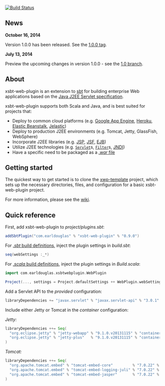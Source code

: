 [![Build Status](https://travis-ci.org/earldouglas/xsbt-web-plugin.png?branch=master)](https://travis-ci.org/earldouglas/xsbt-web-plugin)

## News

**October 16, 2014**

Version 1.0.0 has been released.  See the [1.0.0 tag](https://github.com/earldouglas/xsbt-web-plugin/releases/tag/1.0.0).

**July 13, 2014**

Preview the upcoming changes in version 1.0.0 - see the [1.0 branch](https://github.com/earldouglas/xsbt-web-plugin/tree/1.0#quick-reference).

## About

xsbt-web-plugin is an extension to [sbt](http://www.scala-sbt.org/) for building enterprise Web applications based on the [Java J2EE Servlet specification](http://en.wikipedia.org/wiki/Java_Servlet).

xsbt-web-plugin supports both Scala and Java, and is best suited for projects that:

* Deploy to common cloud platforms (e.g. [Google App Engine](https://developers.google.com/appengine/), [Heroku](https://www.heroku.com/), [Elastic Beanstalk](https://console.aws.amazon.com/elasticbeanstalk/home), [Jelastic](http://jelastic.com/))
* Deploy to production J2EE environments (e.g. Tomcat, Jetty, GlassFish, WebSphere)
* Incorporate J2EE libraries (e.g. [JSP](http://en.wikipedia.org/wiki/JavaServer_Pages), [JSF](http://en.wikipedia.org/wiki/JavaServer_Faces), [EJB](http://en.wikipedia.org/wiki/Ejb))
* Utilize J2EE technologies (e.g. [`Servlet`](http://docs.oracle.com/javaee/6/api/javax/servlet/Servlet.html)s, [`Filter`](http://docs.oracle.com/javaee/6/api/javax/servlet/Filter.html)s, [JNDI](http://en.wikipedia.org/wiki/Java_Naming_and_Directory_Interface))
* Have a specific need to be packaged as a [*.war* file](https://en.wikipedia.org/wiki/WAR_%28Sun_file_format%29)

## Getting started 

The quickest way to get started is to clone the [xwp-template](https://github.com/JamesEarlDouglas/xwp-template) project, which sets up the necessary directories, files, and configuration for a basic xsbt-web-plugin project.

For more information, please see the [wiki](http://github.com/earldouglas/xsbt-web-plugin/wiki/).

## Quick reference

First, add xsbt-web-plugin to *project/plugins.sbt*:

```scala
addSbtPlugin("com.earldouglas" % "xsbt-web-plugin" % "0.9.0")
```

For [*.sbt* build definitions](http://www.scala-sbt.org/release/docs/Getting-Started/Basic-Def.html), inject the plugin settings in *build.sbt*:

```scala
seq(webSettings :_*)
```

For [*.scala* build definitions](http://www.scala-sbt.org/release/docs/Getting-Started/Full-Def.html), inject the plugin settings in *Build.scala*:

```scala
import com.earldouglas.xsbtwebplugin.WebPlugin

Project(..., settings = Project.defaultSettings ++ WebPlugin.webSettings)
```

Add a Servlet API to the *provided* configuration:

```scala
libraryDependencies += "javax.servlet" % "javax.servlet-api" % "3.0.1" % "provided"
```

Include either Jetty or Tomcat in the *container* configuration:

*Jetty:*

```scala
libraryDependencies ++= Seq(
  "org.eclipse.jetty" % "jetty-webapp" % "9.1.0.v20131115" % "container",
  "org.eclipse.jetty" % "jetty-plus"   % "9.1.0.v20131115" % "container"
)
```

*Tomcat:*

```scala
libraryDependencies ++= Seq(
  "org.apache.tomcat.embed" % "tomcat-embed-core"         % "7.0.22" % "container",
  "org.apache.tomcat.embed" % "tomcat-embed-logging-juli" % "7.0.22" % "container",
  "org.apache.tomcat.embed" % "tomcat-embed-jasper"       % "7.0.22" % "container"
)
```
